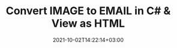 ---
############################# Static ############################
layout: "autogen-gist"
date: 2021-10-02T14:22:14+03:00
draft: false
path: "total/net/conversion/image-to-email/"
other_out_formats: "PDF Word eBook Excel Image Photoshop Web Email"
ad_headline: "Convert IMAGE to EMAIL C#"
ad_description: "Most Accurate IMAGE to EMAIL Conversion solution for your .NET applications"

############################# Head ############################
head_title: "Convert IMAGE to EMAIL in C# VB.NET ASP.NET | Document Conversion"
head_description: "Code example to convert IMAGE to EMAIL and 100+ other file formats in .NET (C#, VB.NET, ASP.NET & .NET Core) applications. Display the Converted EMAIL document as HTML viewer."

############################# Header ############################
title: "Convert IMAGE to EMAIL in C# & View as HTML"
description: "Programmatically convert IMAGE to EMAIL in C# .NET applications using flexible document conversion features to customize the resultant document. Convert the complete document from one file format to other or choose selective pages of a source document based on the page numbers or page ranges and easily convert to a supported document format."

############################# SubMenu ############################
submenu:
    enable: false

############################# Content ############################
content:
    enable: true
    block:
    - title_left: "IMAGE to EMAIL Conversion in C# .NET"
      content_left: |
          Follow these simple steps to convert IMAGE to EMAIL in C# .NET. View the converted EMAIL document as HTML without using any external software.

          -   Create **Converter** object to convert IMAGE document
          -   Set the convert options for EMAIL format
          -   Call **Convert** method of **Converter** class instance for conversion to EMAIL
          -   Set options for HTML viewer
          -   Create **Viewer** object to view converted EMAIL as HTML
          
      title_right: "Downloads & Installation Instructions"
      content_right: |
          You require `GroupDocs.Conversion` & `GroupDocs.Viewer` namespaces to convert between a wide range of popular document types such as PDF, Microsoft Word, Excel, PowerPoint, Project, Outlook, HTML, diagrams and image file formats. Explore other [.NET APIs for Office documents](https://products.conholdate.com/total/net/) as offered by Conholdate.Total.
          
          Get the respective assembly files from the [downloads](https://downloads.conholdate.com/total/net) or fetch the whole package from [Nuget](https://www.nuget.org/packages/Conholdate.Total/) to add 'Conholdate.Total` directly in your workspace.
          
      gisthash: "4f311c07ae9ee691b8afb7960aa6c806"
      gistfile: "word-to-pdf-conversion.cs"

    - title_left: "Add Watermark to Converted EMAIL in C#"
      content_left: |
          Accurately convert documents (IMAGE to EMAIL) exactly as the original file and apply text or image watermarks to the converted document pages using C# .NET.

          -   Create **Converter** object to convert IMAGE document
          -   Create new instance of **WatermarkOptions** class
          -   Specify watermark properties (color, width, text, image etc)
          -   Instantiate the proper **ConvertOptions** class
          -   Set **Watermark** property of the **ConvertOptions** instance
          -   Call **Convert** method of **Converter** class instance for conversion to EMAIL
        
      title_right: "Source Document Information Extraction"
      content_right: |
          The documents information extraction feature not only allows getting the basic information about the source document file but it also supports extracting some valuable file-format specific information such as project start and end dates of a Microsoft Project file, any printing restrictions on a PDF document, list of folders enclosed in an Outlook data file etc. 

          Convert popular document file formats on different operating systems such as Windows, Linux or macOS while using platforms such as Windows Azure, Mono and Xamarin.
          
      gisthash: "a15affe15284876ce010a315a09da1f0"
      gistfile: "convert-word-to-pdf-and-add-text-watermark-to-converted-pdf.cs"

############################# About Formats ############################
about_formats:
    enable: false
############################# More Formats ############################
more_formats:
    enable: true
    auto: false
    other_out_formats: PDF Word eBook Excel Image Photoshop Web Email
############################# Back to top ###############################
back_to_top:
  enable: true
---